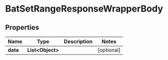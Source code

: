 

# BatSetRangeResponseWrapperBody


## Properties

Name | Type | Description | Notes
------------ | ------------- | ------------- | -------------
**data** | **List&lt;Object&gt;** |  |  [optional]



